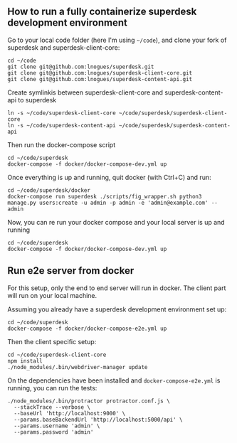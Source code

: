 ## How to run a fully containerize superdesk development environment

Go to your local code folder (here I'm using `~/code`), and clone your fork of superdesk and superdesk-client-core:

```shell
cd ~/code
git clone git@github.com:lnogues/superdesk.git
git clone git@github.com:lnogues/superdesk-client-core.git
git clone git@github.com:lnogues/superdesk-content-api.git
```

Create symlinkis between superdesk-client-core and superdesk-content-api to superdesk

```shell
ln -s ~/code/superdesk-client-core ~/code/superdesk/superdesk-client-core
ln -s ~/code/superdesk-content-api ~/code/superdesk/superdesk-content-api
```

Then run the docker-compose script

```shell
cd ~/code/superdesk
docker-compose -f docker/docker-compose-dev.yml up
```

Once everything is up and running, quit docker (with Ctrl+C) and run:

```shell
cd ~/code/superdesk/docker
docker-compose run superdesk ./scripts/fig_wrapper.sh python3 manage.py users:create -u admin -p admin -e 'admin@example.com' --admin
```

Now, you can re run your docker compose and your local server is up and running

```shell
cd ~/code/superdesk
docker-compose -f docker/docker-compose-dev.yml up
```

## Run e2e server from docker

For this setup, only the end to end server will run in docker.
The client part will run on your local machine.

Assuming you already have a superdesk development environment set up:

```shell
cd ~/code/superdesk
docker-compose -f docker/docker-compose-e2e.yml up
```

Then the client specific setup:

```shell
cd ~/code/superdesk-client-core
npm install
./node_modules/.bin/webdriver-manager update
```

On the dependencies have been installed and `docker-compose-e2e.yml` is running, you can run the tests:

```shell
./node_modules/.bin/protractor protractor.conf.js \
  --stackTrace --verbose \
  --baseUrl 'http://localhost:9000' \
  --params.baseBackendUrl 'http://localhost:5000/api' \
  --params.username 'admin' \
  --params.password 'admin'
```
